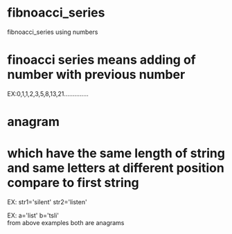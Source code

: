 # fibnoacci_series
fibnoacci_series using numbers 
# finoacci series means adding of number with previous number
EX:0,1,1,2,3,5,8,13,21..............
# anagram 
# which have the same length of string and same letters at different position compare to first string
 EX: str1='silent'
     str2='listen'
     
 EX: a='list'
     b='tsli'<br>
 from above examples both are anagrams
